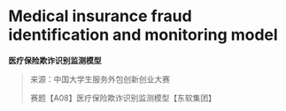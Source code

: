 # Medical insurance fraud identification and monitoring model

**医疗保险欺诈识别监测模型**

> 来源：中国大学生服务外包创新创业大赛
>
> 赛题【A08】医疗保险欺诈识别监测模型【东软集团】

